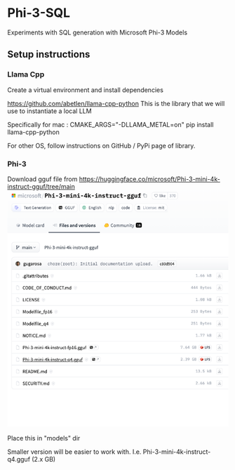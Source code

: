 # Phi-3-SQL
Experiments with SQL generation with Microsoft Phi-3 Models 

## Setup instructions 

### Llama Cpp
Create a virtual environment and install dependencies 

https://github.com/abetlen/llama-cpp-python 
This is the library that we will use to instantiate a local LLM

Specifically for mac : 
    CMAKE_ARGS="-DLLAMA_METAL=on" pip install llama-cpp-python

For other OS, follow instructions on GitHub / PyPi page of library. 

### Phi-3

Download gguf file from https://huggingface.co/microsoft/Phi-3-mini-4k-instruct-gguf/tree/main 
![img.png](docs/Phi-3-repo-screenshot.png)

Place this in "models" dir

Smaller version will be easier to work with. I.e. Phi-3-mini-4k-instruct-q4.gguf (2.x GB)




